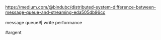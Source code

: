 https://medium.com/@bindubc/distributed-system-difference-between-message-queue-and-streaming-eda505db96cc

message queue의 write performance

#argent 